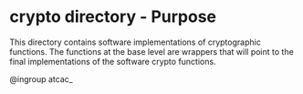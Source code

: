 crypto directory - Purpose
===========================
This directory contains software implementations of cryptographic functions.
The functions at the base level are wrappers that will point to the final
implementations of the software crypto functions.

@ingroup atcac_
